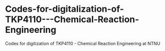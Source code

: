 # Codes-for-digitalization-of-TKP4110---Chemical-Reaction-Engineering
Codes for digitization of TKP4110 - Chemical Reaction Engineering at NTNU
